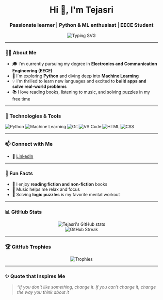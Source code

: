 <h1 align="center">Hi 👋, I'm Tejasri</h1>
<h3 align="center">Passionate learner | Python & ML enthusiast | EECE Student</h3>

<p align="center">
  <img src="https://readme-typing-svg.herokuapp.com?font=Fira+Code&weight=500&pause=1000&color=1D9BF0&center=true&vCenter=true&width=435&lines=Always+curious+%F0%9F%98%8E;Building+and+breaking+things+to+learn+%F0%9F%9A%80;Aspiring+developer+on+a+tech+journal+%E2%9C%8C%EF%B8%8F" alt="Typing SVG" />
</p>

---

### 👩‍💻 About Me

- 🎓 I'm currently pursuing my degree in **Electronics and Communication Engineering (EECE)**  
- 🐍 I'm exploring **Python** and diving deep into **Machine Learning**  
- 💡 I'm thrilled to learn new languages and excited to **build apps and solve real-world problems**  
- 📚 I love reading books, listening to music, and solving puzzles in my free time

---

### 🚀 Technologies & Tools

![Python](https://img.shields.io/badge/-Python-3776AB?logo=python&logoColor=white&style=flat)
![Machine Learning](https://img.shields.io/badge/-Machine%20Learning-blue?logo=scikit-learn&logoColor=white&style=flat)
![Git](https://img.shields.io/badge/-Git-F05032?logo=git&logoColor=white&style=flat)
![VS Code](https://img.shields.io/badge/-VSCode-007ACC?logo=visual-studio-code&logoColor=white&style=flat)
![HTML](https://img.shields.io/badge/-HTML5-E34F26?logo=html5&logoColor=white&style=flat)
![CSS](https://img.shields.io/badge/-CSS3-1572B6?logo=css3&logoColor=white&style=flat)

---

### 📫 Connect with Me

- 💼 [LinkedIn](https://www.linkedin.com/in/kulkarni-tejasri-855661310)

---

### 🧩 Fun Facts

- 📖 I enjoy **reading fiction and non-fiction** books  
- 🎵 Music helps me relax and focus  
- 🧠 Solving **logic puzzles** is my favorite mental workout  

---

### 📊 GitHub Stats

<p align="center">
  <img src="https://github-readme-stats.vercel.app/api?username=tejasri2604&show_icons=true&theme=radical" alt="Tejasri's GitHub stats" />
  <br/>
  <img src="https://github-readme-streak-stats.herokuapp.com/?user=tejasri2604&theme=radical" alt="GitHub Streak" />
</p>

---

### 🏆 GitHub Trophies

<p align="center">
  <img src="https://github-profile-trophy.vercel.app/?username=tejasri2604&theme=tokyonight&row=1&column=6" alt="Trophies" />
</p>

---

### ✨ Quote that Inspires Me

> *“If you don't like something, change it. If you can't change it, change the way you think about it*

